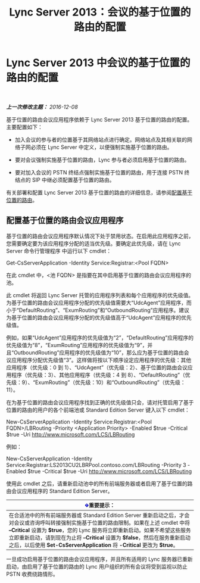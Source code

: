 ﻿---
title: Lync Server 2013：会议的基于位置的路由的配置
TOCTitle: 会议的基于位置的路由的配置
ms:assetid: d8c708cc-a1b1-48b1-808c-a64df15f7701
ms:mtpsurl: https://technet.microsoft.com/zh-cn/library/Dn362846(v=OCS.15)
ms:contentKeyID: 56271209
ms.date: 12/10/2016
mtps_version: v=OCS.15
ms.translationtype: HT
---

# Lync Server 2013 中会议的基于位置的路由的配置

 

_**上一次修改主题：** 2016-12-08_

基于位置的路由会议应用程序依赖于 Lync Server 2013 基于位置的路由的配置。主要配置如下：

  - 加入会议的参与者的位置基于其网络站点进行确定。网络站点及其相关联的网络子网必须在 Lync Server 中定义，以便强制实施基于位置的路由。

  - 要对会议强制实施基于位置的路由，Lync 参与者必须启用基于位置的路由。

  - 要对加入会议的 PSTN 终结点强制实施基于位置的路由，用于连接 PSTN 终结点的 SIP 中继必须配置基于位置的路由。

有关部署和配置 Lync Server 2013 基于位置的路由的详细信息，请参阅[配置基于位置的路由](lync-server-2013-configuring-location-based-routing.md)。

## 配置基于位置的路由会议应用程序

基于位置的路由会议应用程序默认情况下处于禁用状态。在启用此应用程序之前，您需要确定要为该应用程序分配的适当优先级。要确定此优先级，请在 Lync Server 命令行管理程序 中运行以下 cmdlet：

Get-CsServerApplication -Identity Service:Registrar:\<Pool FQDN\>

在此 cmdlet 中，\<池 FQDN\> 是指要在其中启用基于位置的路由会议应用程序的池。

此 cmdlet 将返回 Lync Server 托管的应用程序列表和每个应用程序的优先级值。为基于位置的路由会议应用程序分配的优先级值需要大“UdcAgent”应用程序，而小于“DefaultRouting”、“ExumRouting”和“OutboundRouting”应用程序。建议为基于位置的路由会议应用程序分配的优先级值高于“UdcAgent”应用程序的优先级值。

例如，如果“UdcAgent”应用程序的优先级值为“2”，“DefaultRouting”应用程序的优先级值为“8”，“ExumRouting”应用程序的优先级值为“9”，并且“OutboundRouting”应用程序的优先级值为“10”，那么应为基于位置的路由会议应用程序分配优先级值“3”。这样做将按以下顺序设定应用程序的优先级：其他应用程序（优先级：0 到 1）、“UdcAgent”（优先级：2）、基于位置的路由会议应用程序（优先级：3）、其他应用程序（优先级：4 到 8）、“DefaultRouting”（优先级：9）、“ExumRouting”（优先级：10）和“OutboundRouting”（优先级：11）。

在为基于位置的路由会议应用程序找到正确的优先级值只会，请对托管启用了基于位置的路由的用户的各个前端池或 Standard Edition Server 键入以下 cmdlet：

New-CsServerApplication -Identity Service:Registrar:\<Pool FQDN\>/LBRouting -Priority \<Application Priority\> -Enabled $true -Critical $true -Uri http://www.microsoft.com/LCS/LBRouting

例如：

New-CsServerApplication -Identity Service:Registrar:LS2013CU2LBRPool.contoso.com/LBRouting -Priority 3 -Enabled $true -Critical $true -Uri http://www.microsoft.com/LCS/LBRouting

使用此 cmdlet 之后，请重新启动池中的所有前端服务器或者启用了基于位置的路由会议应用程序的 Standard Edition Server。

<table>
<thead>
<tr class="header">
<th><img src="images/Gg398794.important(OCS.15).gif" title="important" alt="important" />重要提示：</th>
</tr>
</thead>
<tbody>
<tr class="odd">
<td>在合适池中的所有前端服务器或 Standard Edition Server 重新启动之后，才会对会议或咨询呼叫转接强制实施基于位置的路由限制。如果在上述 cmdlet 中将 <strong>–Critical</strong> 设置为 <strong>$true</strong>，您的 Lync 服务将立即重新启动。如果不希望这些服务立即重新启动，请到现在为止将 <strong>–Critical</strong> 设置为 <strong>$false</strong>，然后在服务重新启动之后，以后使用 <strong>Set-CsServerApplication</strong> 将 <strong>-Critical</strong> 更改为 <strong>$true</strong>。</td>
</tr>
</tbody>
</table>


一旦成功启用基于位置的路由会议应用程序，并且所有适用的 Lync 服务器已重新启动，由启用了基于位置的路由的 Lync 用户组织的所有会议将受到监视以防止 PSTN 收费绕路情形。

